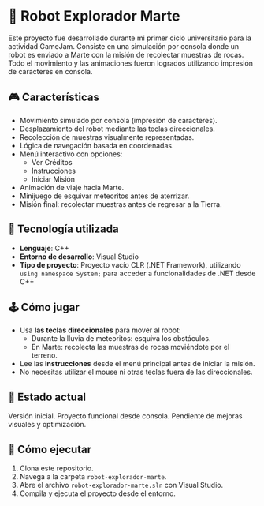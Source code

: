 # 🤖 Robot Explorador Marte

Este proyecto fue desarrollado durante mi primer ciclo universitario para la actividad GameJam. Consiste en una simulación por consola donde un robot es enviado a Marte con la misión de recolectar muestras de rocas. Todo el movimiento y las animaciones fueron logrados utilizando impresión de caracteres en consola.

## 🎮 Características

- Movimiento simulado por consola (impresión de caracteres).
- Desplazamiento del robot mediante las teclas direccionales.
- Recolección de muestras visualmente representadas.
- Lógica de navegación basada en coordenadas.
- Menú interactivo con opciones:
  - Ver Créditos
  - Instrucciones
  - Iniciar Misión
- Animación de viaje hacia Marte.
- Minijuego de esquivar meteoritos antes de aterrizar.
- Misión final: recolectar muestras antes de regresar a la Tierra.

## 🧪 Tecnología utilizada

- **Lenguaje**: C++
- **Entorno de desarrollo**: Visual Studio
- **Tipo de proyecto**: Proyecto vacío CLR (.NET Framework), utilizando `using namespace System;` para acceder a funcionalidades de .NET desde C++

## 🕹️ Cómo jugar

- Usa **las teclas direccionales** para mover al robot:
  - Durante la lluvia de meteoritos: esquiva los obstáculos.
  - En Marte: recolecta las muestras de rocas moviéndote por el terreno.
- Lee las **instrucciones** desde el menú principal antes de iniciar la misión.
- No necesitas utilizar el mouse ni otras teclas fuera de las direccionales.

## 🚧 Estado actual

Versión inicial. Proyecto funcional desde consola. Pendiente de mejoras visuales y optimización.

## 📁 Cómo ejecutar

1. Clona este repositorio.
2. Navega a la carpeta `robot-explorador-marte`.
3. Abre el archivo `robot-explorador-marte.sln` con Visual Studio.
4. Compila y ejecuta el proyecto desde el entorno.


